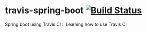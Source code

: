 # travis-spring-boot [![Build Status](https://travis-ci.org/JuHyun/travis-spring-boot.svg?branch=master)](https://travis-ci.org/JuHyun/travis-spring-boot.svg?branch=master)

Spring boot using Travis CI :: Learning how to use Travis CI
